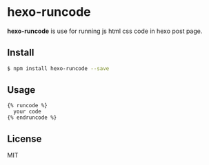 # hexo-runcode

**hexo-runcode** is use for running js html css code in hexo post page.

## Install

```bash
$ npm install hexo-runcode --save
```

## Usage

```
{% runcode %}
  your code 
{% endruncode %}
```


## License

MIT